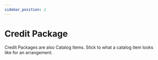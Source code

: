 ```yaml
---
sidebar_position: 2
---
```


# Credit Package

Credit Packages are also Catalog Items. Stick to what a catalog item looks like for an arrangement.